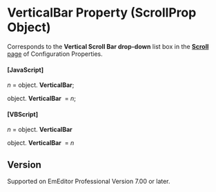 # VerticalBar Property (ScrollProp Object)

Corresponds to the **Vertical Scroll Bar drop-down** list box in the [**Scroll** page](../../dlg/properties/scroll/index) of Configuration Properties.

#### \[JavaScript\]

_n_ =
object. **VerticalBar**;

object. **VerticalBar**  = _n_;

#### \[VBScript\]

_n_ =
object. **VerticalBar**

object. **VerticalBar**  = _n_

## Version

Supported on EmEditor Professional Version 7.00 or later.